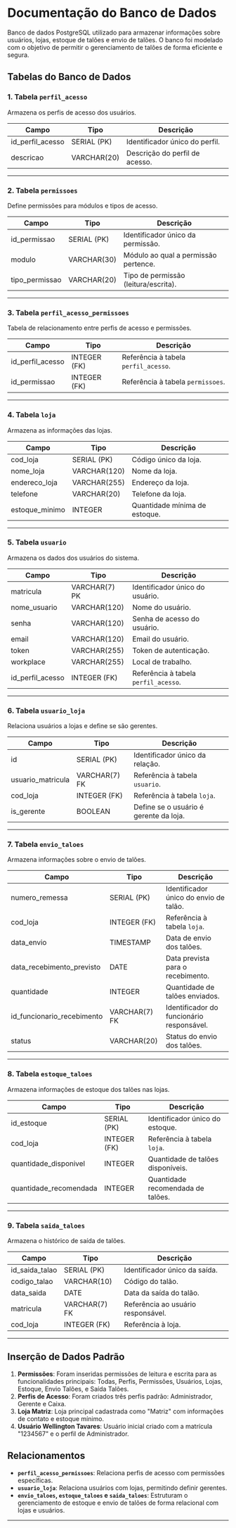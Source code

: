 # Documentação do Banco de Dados
Banco de dados PostgreSQL utilizado para armazenar informações sobre usuários, lojas, estoque de talões e envio de talões. O banco foi modelado com o objetivo de permitir o gerenciamento de talões de forma eficiente e segura.

## Tabelas do Banco de Dados

### 1. Tabela `perfil_acesso`
Armazena os perfis de acesso dos usuários.

| Campo             | Tipo         | Descrição                          |
|-------------------|--------------|------------------------------------|
| id_perfil_acesso  | SERIAL (PK)  | Identificador único do perfil.     |
| descricao         | VARCHAR(20)  | Descrição do perfil de acesso.     |

---

### 2. Tabela `permissoes`
Define permissões para módulos e tipos de acesso.

| Campo            | Tipo         | Descrição                          |
|------------------|--------------|------------------------------------|
| id_permissao     | SERIAL (PK)  | Identificador único da permissão.  |
| modulo           | VARCHAR(30)  | Módulo ao qual a permissão pertence. |
| tipo_permissao   | VARCHAR(20)  | Tipo de permissão (leitura/escrita).|

---

### 3. Tabela `perfil_acesso_permissoes`
Tabela de relacionamento entre perfis de acesso e permissões.

| Campo            | Tipo        | Descrição                                      |
|------------------|-------------|------------------------------------------------|
| id_perfil_acesso | INTEGER (FK)| Referência à tabela `perfil_acesso`.           |
| id_permissao     | INTEGER (FK)| Referência à tabela `permissoes`.              |

---

### 4. Tabela `loja`
Armazena as informações das lojas.

| Campo           | Tipo         | Descrição                          |
|-----------------|--------------|------------------------------------|
| cod_loja        | SERIAL (PK)  | Código único da loja.             |
| nome_loja       | VARCHAR(120) | Nome da loja.                     |
| endereco_loja   | VARCHAR(255) | Endereço da loja.                 |
| telefone        | VARCHAR(20)  | Telefone da loja.                 |
| estoque_minimo  | INTEGER      | Quantidade mínima de estoque.     |

---

### 5. Tabela `usuario`
Armazena os dados dos usuários do sistema.

| Campo            | Tipo         | Descrição                          |
|------------------|--------------|------------------------------------|
| matricula        | VARCHAR(7) PK| Identificador único do usuário.   |
| nome_usuario     | VARCHAR(120) | Nome do usuário.                  |
| senha            | VARCHAR(120) | Senha de acesso do usuário.       |
| email            | VARCHAR(120) | Email do usuário.                 |
| token            | VARCHAR(255) | Token de autenticação.            |
| workplace        | VARCHAR(255) | Local de trabalho.                |
| id_perfil_acesso | INTEGER (FK) | Referência à tabela `perfil_acesso`. |

---

### 6. Tabela `usuario_loja`
Relaciona usuários a lojas e define se são gerentes.

| Campo              | Tipo         | Descrição                                |
|--------------------|--------------|------------------------------------------|
| id                 | SERIAL (PK)  | Identificador único da relação.          |
| usuario_matricula  | VARCHAR(7) FK| Referência à tabela `usuario`.           |
| cod_loja           | INTEGER (FK) | Referência à tabela `loja`.              |
| is_gerente         | BOOLEAN      | Define se o usuário é gerente da loja.   |

---

### 7. Tabela `envio_taloes`
Armazena informações sobre o envio de talões.

| Campo                  | Tipo         | Descrição                                      |
|------------------------|--------------|------------------------------------------------|
| numero_remessa         | SERIAL (PK)  | Identificador único do envio de talão.         |
| cod_loja               | INTEGER (FK) | Referência à tabela `loja`.                    |
| data_envio             | TIMESTAMP    | Data de envio dos talões.                      |
| data_recebimento_previsto | DATE     | Data prevista para o recebimento.              |
| quantidade             | INTEGER      | Quantidade de talões enviados.                 |
| id_funcionario_recebimento | VARCHAR(7) FK | Identificador do funcionário responsável. |
| status                 | VARCHAR(20)  | Status do envio dos talões.                    |

---

### 8. Tabela `estoque_taloes`
Armazena informações de estoque dos talões nas lojas.

| Campo                  | Tipo         | Descrição                          |
|------------------------|--------------|------------------------------------|
| id_estoque             | SERIAL (PK)  | Identificador único do estoque.    |
| cod_loja               | INTEGER (FK) | Referência à tabela `loja`.        |
| quantidade_disponivel  | INTEGER      | Quantidade de talões disponíveis.  |
| quantidade_recomendada | INTEGER      | Quantidade recomendada de talões.  |

---

### 9. Tabela `saida_taloes`
Armazena o histórico de saída de talões.

| Campo           | Tipo         | Descrição                          |
|-----------------|--------------|------------------------------------|
| id_saida_talao  | SERIAL (PK)  | Identificador único da saída.      |
| codigo_talao    | VARCHAR(10)  | Código do talão.                   |
| data_saida      | DATE         | Data da saída do talão.            |
| matricula       | VARCHAR(7) FK| Referência ao usuário responsável. |
| cod_loja        | INTEGER (FK) | Referência à loja.                 |

---

## Inserção de Dados Padrão

1. **Permissões**: Foram inseridas permissões de leitura e escrita para as funcionalidades principais: Todas, Perfis, Permissões, Usuários, Lojas, Estoque, Envio Talões, e Saída Talões.
2. **Perfis de Acesso**: Foram criados três perfis padrão: Administrador, Gerente e Caixa.
3. **Loja Matriz**: Loja principal cadastrada como "Matriz" com informações de contato e estoque mínimo.
4. **Usuário Wellington Tavares**: Usuário inicial criado com a matrícula "1234567" e o perfil de Administrador.

## Relacionamentos

- **`perfil_acesso_permissoes`**: Relaciona perfis de acesso com permissões específicas.
- **`usuario_loja`**: Relaciona usuários com lojas, permitindo definir gerentes.
- **`envio_taloes`, `estoque_taloes` e `saida_taloes`**: Estruturam o gerenciamento de estoque e envio de talões de forma relacional com lojas e usuários.

---

